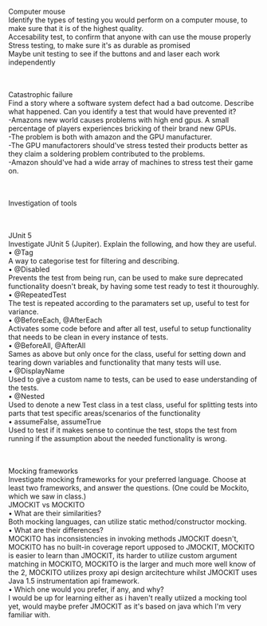 Computer mouse
<br>Identify the types of testing you would perform on a computer mouse, to
make sure that it is of the highest quality.
<br>Accesability test, to confirm that anyone with can use the mouse properly
<br>Stress testing, to make sure it's as durable as promised
<br>Maybe unit testing to see if the buttons and and laser each work independently

<br><br>Catastrophic failure
<br>Find a story where a software system defect had a bad outcome. Describe
what happened. Can you identify a test that would have prevented it?
<br>-Amazons new world causes problems with high end gpus. A small percentage of players experiences bricking of their brand new GPUs.
<br>-The problem is both with amazon and the GPU manufacturer.
<br>-The GPU manufactorers should've stress tested their products better as they claim a soldering problem contributed to the problems.
<br>-Amazon should've had a wide array of machines to stress test their game on.

<br><br>Investigation of tools

<br><br>JUnit 5
<br>Investigate JUnit 5 (Jupiter). Explain the following, and how they are useful.
<br>• @Tag
<br>A way to categorise test for filtering and describing.
<br>• @Disabled
<br>Prevents the test from being run, can be used to make sure deprecated functionality doesn't break, by having some test ready to test it thouroughly.
<br>• @RepeatedTest
<br>The test is repeated according to the paramaters set up, useful to test for variance.
<br>• @BeforeEach, @AfterEach
<br>Activates some code before and after all test, useful to setup functionality that needs to be clean in every instance of tests.
<br>• @BeforeAll, @AfterAll
<br>Sames as above but only once for the class, useful for setting down and tearing down variables and functionality that many tests will use.
<br>• @DisplayName
<br>Used to give a custom name to tests, can be used to ease understanding of the tests.
<br>• @Nested
<br>Used to denote a new Test class in a test class, useful for splitting tests into parts that test specific areas/scenarios of the functionality
<br>• assumeFalse, assumeTrue
<br>Used to test if it makes sense to continue the test, stops the test from running if the assumption about the needed functionality is wrong.

<br><br>Mocking frameworks
<br>Investigate mocking frameworks for your preferred language. Choose at least
two frameworks, and answer the questions. (One could be Mockito, which
we saw in class.)
<br>JMOCKIT vs MOCKITO
<br>• What are their similarities?
<br>Both mocking languages, can utilize static method/constructor mocking.
<br>• What are their differences?
<br>MOCKITO has inconsistencies in invoking methods JMOCKIT doesn't, MOCKITO has no built-in coverage report upposed to JMOCKIT, MOCKITO is easier to learn than JMOCKIT, its harder to utilize custom argument matching in MOCKITO, MOCKITO is the larger and much more well know of the 2, MOCKITO utilizes proxy api design arcitechture whilst JMOCKIT uses Java 1.5 instrumentation api framework. 
<br>• Which one would you prefer, if any, and why?
<br>I would be up for learning either as i haven't really utiized a mocking tool yet, would maybe prefer JMOCKIT as it's based on java which I'm very familiar with. 
